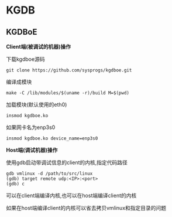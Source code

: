 # KGDB

## KGDBoE

**Client端(被调试的机器)操作**

下载kgdboe源码

	git clone https://github.com/sysprogs/kgdboe.git

编译成模块

	make -C /lib/modules/$(uname -r)/build M=$(pwd)

加载模块(默认使用的eth0)

	insmod kgdboe.ko

如果网卡名为enp3s0

	insmod kgdboe.ko device_name=enp3s0

**Host端(调试机器)操作**

使用gdb启动带调试信息的client的内核,指定代码路径

	gdb vmlinux -d /path/to/src/linux
	(gdb) target remote udp:<IP>:<port>
	(gdb) c

可以在client端编译内核,也可以在host端编译client的内核

如果在host端编译client的内核可以省去拷贝vmlinux和指定目录的问题
